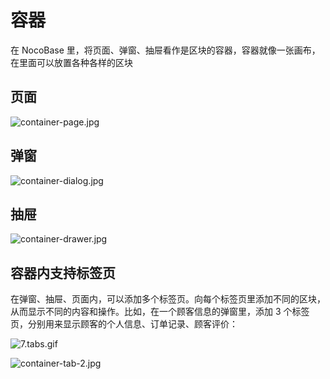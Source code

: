 # 容器

在 NocoBase 里，将页面、弹窗、抽屉看作是区块的容器，容器就像一张画布，在里面可以放置各种各样的区块

## 页面

![container-page.jpg](https://static-docs.nocobase.com/0ce51dbad3cd83a23b0d161e6d020bc0.jpg)

## 弹窗

![container-dialog.jpg](https://static-docs.nocobase.com/d7fc5dde40f18e533c6e7fe897e23c0c.jpg)

## 抽屉

![container-drawer.jpg](https://static-docs.nocobase.com/34bc8abcace4343595545ff02629c02a.jpg)

## 容器内支持标签页

在弹窗、抽屉、页面内，可以添加多个标签页。向每个标签页里添加不同的区块，从而显示不同的内容和操作。比如，在一个顾客信息的弹窗里，添加 3 个标签页，分别用来显示顾客的个人信息、订单记录、顾客评价：

![7.tabs.gif](https://static-docs.nocobase.com/af3574040a0435a1beb47bc8a46f1fde.gif)

![container-tab-2.jpg](https://static-docs.nocobase.com/5f6e8ea9222ed084e0703e87a42cc696.jpg)